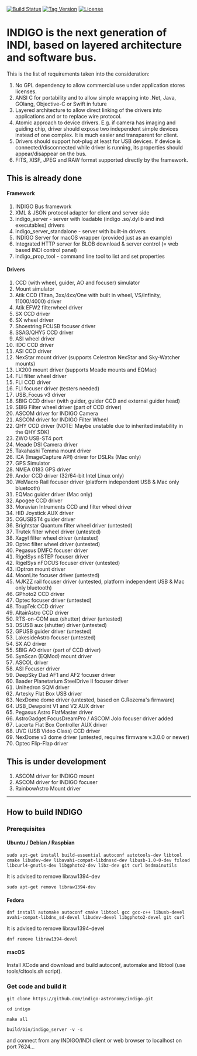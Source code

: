 [![Build Status](https://travis-ci.org/indigo-astronomy/indigo.svg?branch=master)](https://travis-ci.org/indigo-astronomy/indigo)
[![Tag Version](https://img.shields.io/github/tag/indigo-astronomy/indigo.svg)](https://github.com/indigo-astronomy/indigo/tags)
[![License](http://img.shields.io/badge/INDIGO-license-red.svg)](https://github.com/indigo-astronomy/indigo/blob/master/LICENSE.md)

# INDIGO is the next generation of INDI, based on layered architecture and software bus.

This is the list of requirements taken into the consideration:

1. No GPL dependency to allow commercial use under application stores licenses.
2. ANSI C for portability and to allow simple wrapping into .Net, Java, GOlang, Objective-C or Swift in future
3. Layered architecture to allow direct linking of the drivers into applications and or to replace wire protocol.
4. Atomic approach to device drivers. E.g. if camera has imaging and guiding chip, driver should expose two independent simple devices instead of one complex. It is much easier and transparent for client.
5. Drivers should support hot-plug at least for USB devices. If device is connected/disconnected while driver is running, its properties should appear/disappear on the bus.
6. FITS, XISF, JPEG and RAW format supported directly by the framework.

## This is already done

#### Framework

1. INDIGO Bus framework
2. XML & JSON protocol adapter for client and server side
3. indigo_server - server with loadable (indigo .so/.dylib and indi executables) drivers
4. indigo_server_standalone - server with built-in drivers
5. INDIGO Server for macOS wrapper (provided just as an example)
6. Integrated HTTP server for BLOB download & server control (= web based INDI control panel)
7. indigo_prop_tool - command line tool to list and set properties

#### Drivers

1. CCD (with wheel, guider, AO and focuser) simulator
2. Mount simulator
3. Atik CCD (Titan, 3xx/4xx/One with built in wheel, VS/Infinity, 11000/4000) driver
4. Atik EFW2 filterwheel driver
5. SX CCD driver
6. SX wheel driver
7. Shoestring FCUSB focuser driver
8. SSAG/QHY5 CCD driver
9. ASI wheel driver
10. IIDC CCD driver
11. ASI CCD driver
12. NexStar mount driver (supports Celestron NexStar and Sky-Watcher mounts)
13. LX200 mount driver (supports Meade mounts and EQMac)
14. FLI filter wheel driver
15. FLI CCD driver
16. FLI focuser driver (testers needed)
17. USB_Focus v3 driver
18. SBIG CCD driver (with guider, guider CCD and external guider head)
19. SBIG Filter wheel driver (part of CCD driver)
20. ASCOM driver for INDIGO Camera
21. ASCOM driver for INDIGO Filter Wheel
22. QHY CCD driver (NOTE: Maybe unstable due to inherited instability in the QHY SDK)
23. ZWO USB-ST4 port
24. Meade DSI Camera driver
25. Takahashi Temma mount driver
26. ICA (ImageCapture API) driver for DSLRs (Mac only)
27. GPS Simulator
28. NMEA 0183 GPS driver
29. Andor CCD driver (32/64-bit Intel Linux only)
30. WeMacro Rail focuser driver (platform independent USB & Mac only bluetooth)
31. EQMac guider driver (Mac only)
32. Apogee CCD driver
33. Moravian Intruments CCD and filter wheel driver
34. HID Joystick AUX driver
35. CGUSBST4 guider driver
36. Brightstar Quantum filter wheel driver (untested)
37. Trutek filter wheel driver (untested)
38. Xagyl filter wheel driver (untested)
39. Optec filter wheel driver (untested)
40. Pegasus DMFC focuser driver
41. RigelSys nSTEP focuser driver
42. RigelSys nFOCUS focuser driver (untested)
43. iOptron mount driver
44. MoonLite focuser driver (untested)
45. MJKZZ rail focuser driver (untested, platform independent USB & Mac only bluetooth)
46. GPhoto2 CCD driver
47. Optec focuser driver (untested)
48. ToupTek CCD driver
49. AltairAstro CCD driver
50. RTS-on-COM aux (shutter) driver (untested)
51. DSUSB aux (shutter) driver (untested)
52. GPUSB guider driver (untested)
53. LakesideAstro focuser (untested)
54. SX AO driver
55. SBIG AO driver (part of CCD driver)
56. SynScan (EQMod) mount driver
57. ASCOL driver
58. ASI Focuser driver
59. DeepSky Dad AF1 and AF2 focuser driver
60. Baader Planetarium SteelDrive II focuser driver
61. Unihedron SQM driver
62. Artesky Flat Box USB driver
63. NexDome dome driver (untested, based on G.Rozema's firmware)
64. USB_Dewpoint V1 and V2 AUX driver
65. Pegasus Astro FlatMaster driver
66. AstroGadget FocusDreamPro / ASCOM Jolo focuser driver added
67. Lacerta Flat Box Controller AUX driver
68. UVC (USB Video Class) CCD driver
69. NexDome v3 dome driver (untested, requires firmware v.3.0.0 or newer)
70. Optec Flip-Flap driver

## This is under development
1. ASCOM driver for INDIGO mount
2. ASCOM driver for INDIGO focuser
3. RainbowAstro Mount driver

------------------------------------------------------------------------------------------------
## How to build INDIGO

### Prerequisites
#### Ubuntu / Debian / Raspbian

`sudo apt-get install build-essential autoconf autotools-dev libtool cmake libudev-dev libavahi-compat-libdnssd-dev libusb-1.0-0-dev fxload libcurl4-gnutls-dev libgphoto2-dev libz-dev git curl bsdmainutils`

It is advised to remove libraw1394-dev

`sudo apt-get remove libraw1394-dev`

#### Fedora

`dnf install automake autoconf cmake libtool gcc gcc-c++ libusb-devel avahi-compat-libdns_sd-devel libudev-devel libgphoto2-devel git curl`

It is advised to remove libraw1394-devel

`dnf remove libraw1394-devel`

#### macOS

Install XCode and download and build autoconf, automake and libtool (use tools/cltools.sh script).

### Get code and build it

`git clone https://github.com/indigo-astronomy/indigo.git`

`cd indigo`

`make all`

`build/bin/indigo_server -v -s`

and connect from any INDIGO/INDI client or web browser to localhost on port 7624...
